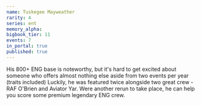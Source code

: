 ```yaml
---
name: Tuskegee Mayweather
rarity: 4
series: ent
memory_alpha:
bigbook_tier: 11
events: 7
in_portal: true
published: true
---
```


His 800+ ENG base is noteworthy, but it's hard to get excited about someone who offers almost nothing else aside from two events per year (traits included) Luckily, he was featured twice alongside two great crew - RAF O'Brien and Aviator Yar. Were another rerun to take place, he can help you score some premium legendary ENG crew.

